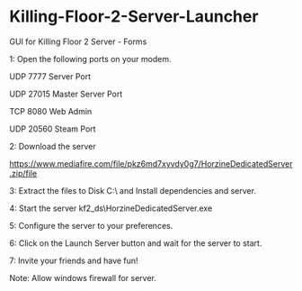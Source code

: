 # Killing-Floor-2-Server-Launcher
GUI for Killing Floor 2 Server - Forms

1: Open the following ports on your modem.

UDP 7777 Server Port

UDP 27015 Master Server Port

TCP 8080 Web Admin

UDP 20560 Steam Port

2: Download the server

https://www.mediafire.com/file/pkz6md7xyvdy0g7/HorzineDedicatedServer.zip/file

3: Extract the files to Disk C:\ and Install dependencies and server. 

4: Start the server kf2_ds\HorzineDedicatedServer.exe

5: Configure the server to your preferences.

6: Click on the Launch Server button and wait for the server to start. 

7: Invite your friends and have fun! 

Note: Allow windows firewall for server.
